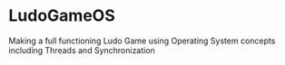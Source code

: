 # LudoGameOS
Making a full functioning Ludo Game using Operating System concepts including Threads and Synchronization
